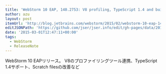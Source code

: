 ```yaml
---
title: 'WebStorm 10 EAP, 140.2753: V8 profiling, TypeScript 1.4 and built-in TypeScript compiler | JetBrains WebStorm Blog'
author: azu
layout: post
itemUrl: 'http://blog.jetbrains.com/webstorm/2015/02/webstorm-10-eap-140-2753/'
editJSONPath: 'https://github.com/jser/jser.info/edit/gh-pages/data/2015/03/index.json'
date: '2015-03-01T12:47:11+00:00'
tags:
  - WebStorm
  - ReleaseNote
---
```

WebStorm 10 EAPリリース。
V8のプロファイリングツール連携、TypeScript 1.4サポート、Scratch filesの改善など
